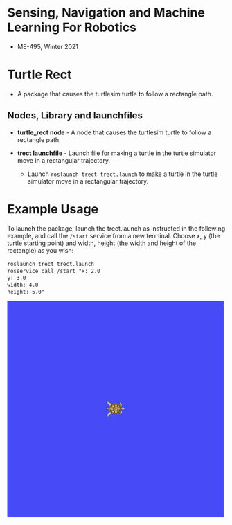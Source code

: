 # Sensing, Navigation and Machine Learning For Robotics

- ME-495, Winter 2021

# Turtle Rect

- A package that causes the turtlesim turtle to follow a rectangle path.

## Nodes, Library and launchfiles

- **turtle_rect node** - A node that causes the turtlesim turtle to follow a rectangle path.

- **trect launchfile** - Launch file for making a turtle in the turtle simulator move in a rectangular trajectory.
  - Launch `roslaunch trect trect.launch` to make a turtle in the turtle simulator move in a rectangular trajectory.

# Example Usage

To launch the package, launch the trect.launch as instructed in the following example, and call the `/start` service from a new terminal. Choose x, y (the turtle starting point) and width, height (the width and height of the rectangle) as you wish:

```
roslaunch trect trect.launch
rosservice call /start "x: 2.0
y: 3.0
width: 4.0
height: 5.0"
```

![Demonstration](https://github.com/YaelBenShalom/Sensing_Navigation_and_ML/blob/master/trect/videos/Task_C.gif)
